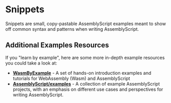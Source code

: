 # Snippets

Snippets are small, copy-pastable AssemblyScript examples meant to show off common syntax and patterns when writing AssemblyScript.




## Additional Examples Resources

If you "learn by example", here are some more in-depth example resources you could take a look at:

* [**WasmByExample**](https://wasmbyexample.dev/?programmingLanguage=assemblyscript) - A set of hands-on introduction examples and tutorials for WebAssembly (Wasm) and AssemblyScript
* [**AssemblyScript/examples**](https://github.com/AssemblyScript/examples) - A collection of example AssemblyScript projects, with an emphasis on different use cases and perspectives for writing AssemblyScript.
